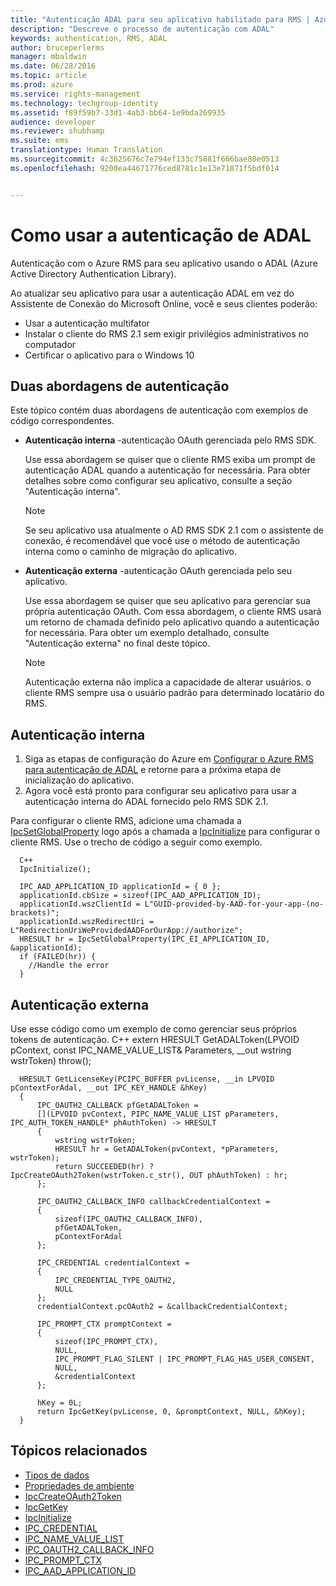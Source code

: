 ```yaml
---
title: "Autenticação ADAL para seu aplicativo habilitado para RMS | Azure RMS"
description: "Descreve o processo de autenticação com ADAL"
keywords: authentication, RMS, ADAL
author: bruceperlerms
manager: mbaldwin
ms.date: 06/28/2016
ms.topic: article
ms.prod: azure
ms.service: rights-management
ms.technology: techgroup-identity
ms.assetid: f89f59b7-33d1-4ab3-bb64-1e9bda269935
audience: developer
ms.reviewer: shubhamp
ms.suite: ems
translationtype: Human Translation
ms.sourcegitcommit: 4c3625676c7e794ef133c75881f666bae80e0513
ms.openlocfilehash: 9200ea44671776ced8781c1e13e71871f5bdf014


---
```


# Como usar a autenticação de ADAL

Autenticação com o Azure RMS para seu aplicativo usando o ADAL (Azure Active Directory Authentication Library).

Ao atualizar seu aplicativo para usar a autenticação ADAL em vez do Assistente de Conexão do Microsoft Online, você e seus clientes poderão:

- Usar a autenticação multifator
- Instalar o cliente do RMS 2.1 sem exigir privilégios administrativos no computador
- Certificar o aplicativo para o Windows 10

## Duas abordagens de autenticação

Este tópico contém duas abordagens de autenticação com exemplos de código correspondentes.

- **Autenticação interna** -autenticação OAuth gerenciada pelo RMS SDK.

  Use essa abordagem se quiser que o cliente RMS exiba um prompt de autenticação ADAL quando a autenticação for necessária. Para obter detalhes sobre como configurar seu aplicativo, consulte a seção "Autenticação interna".

  > [!Note] 
  > Se seu aplicativo usa atualmente o AD RMS SDK 2.1 com o assistente de conexão, é recomendável que você use o método de autenticação interna como o caminho de migração do aplicativo.

- **Autenticação externa** -autenticação OAuth gerenciada pelo seu aplicativo.

  Use essa abordagem se quiser que seu aplicativo para gerenciar sua própria autenticação OAuth. Com essa abordagem, o cliente RMS usará um retorno de chamada definido pelo aplicativo quando a autenticação for necessária. Para obter um exemplo detalhado, consulte "Autenticação externa" no final deste tópico.

  > [!Note] 
  > Autenticação externa não implica a capacidade de alterar usuários. o cliente RMS sempre usa o usuário padrão para determinado locatário do RMS.

## Autenticação interna

1. Siga as etapas de configuração do Azure em [Configurar o Azure RMS para autenticação de ADAL](adal-auth.md) e retorne para a próxima etapa de inicialização do aplicativo.
2. Agora você está pronto para configurar seu aplicativo para usar a autenticação interna do ADAL fornecido pelo RMS SDK 2.1.

Para configurar o cliente RMS, adicione uma chamada a [IpcSetGlobalProperty](/rights-management/sdk/2.1/api/win/functions#msipc_ipcsetglobalproperty) logo após a chamada a [IpcInitialize](/rights-management/sdk/2.1/api/win/functions#msipc_ipcinitialize) para configurar o cliente RMS. Use o trecho de código a seguir como exemplo.

      C++
      IpcInitialize();

      IPC_AAD_APPLICATION_ID applicationId = { 0 };
      applicationId.cbSize = sizeof(IPC_AAD_APPLICATION_ID);
      applicationId.wszClientId = L"GUID-provided-by-AAD-for-your-app-(no-brackets)";
      applicationId.wszRedirectUri = L"RedirectionUriWeProvidedAADForOurApp://authorize";
      HRESULT hr = IpcSetGlobalProperty(IPC_EI_APPLICATION_ID, &applicationId);
      if (FAILED(hr)) {
        //Handle the error
      }

## Autenticação externa

Use esse código como um exemplo de como gerenciar seus próprios tokens de autenticação.
C++ extern HRESULT GetADALToken(LPVOID pContext, const IPC_NAME_VALUE_LIST& Parameters, __out wstring wstrToken) throw();

      HRESULT GetLicenseKey(PCIPC_BUFFER pvLicense, __in LPVOID pContextForAdal, __out IPC_KEY_HANDLE &hKey)
      {
          IPC_OAUTH2_CALLBACK pfGetADALToken =
          [](LPVOID pvContext, PIPC_NAME_VALUE_LIST pParameters, IPC_AUTH_TOKEN_HANDLE* phAuthToken) -> HRESULT
          {
              wstring wstrToken;
              HRESULT hr = GetADALToken(pvContext, *pParameters, wstrToken);
              return SUCCEEDED(hr) ? IpcCreateOAuth2Token(wstrToken.c_str(), OUT phAuthToken) : hr;
          };

          IPC_OAUTH2_CALLBACK_INFO callbackCredentialContext =
          {
              sizeof(IPC_OAUTH2_CALLBACK_INFO),
              pfGetADALToken,
              pContextForAdal
          };

          IPC_CREDENTIAL credentialContext =
          {
              IPC_CREDENTIAL_TYPE_OAUTH2,
              NULL
          };
          credentialContext.pcOAuth2 = &callbackCredentialContext;

          IPC_PROMPT_CTX promptContext =
          {
              sizeof(IPC_PROMPT_CTX),
              NULL,
              IPC_PROMPT_FLAG_SILENT | IPC_PROMPT_FLAG_HAS_USER_CONSENT,
              NULL,
              &credentialContext
          };

          hKey = 0L;
          return IpcGetKey(pvLicense, 0, &promptContext, NULL, &hKey);
      }

## Tópicos relacionados

* [Tipos de dados](/rights-management/sdk/2.1/api/win/data%20types)
* [Propriedades de ambiente](/rights-management/sdk/2.1/api/win/environment%20properties#msipc_environment_properties)
* [IpcCreateOAuth2Token](/rights-management/sdk/2.1/api/win/functions#msipc_ipccreateoauth2token)
* [IpcGetKey](/rights-management/sdk/2.1/api/win/functions#msipc_ipcgetkey)
* [IpcInitialize](/rights-management/sdk/2.1/api/win/functions#msipc_ipcinitialize)
* [IPC_CREDENTIAL](/rights-management/sdk/2.1/api/win/IPC_CREDENTIAL)
* [IPC_NAME_VALUE_LIST](/rights-management/sdk/2.1/api/win/IPC_NAME_VALUE_LIST)
* [IPC_OAUTH2_CALLBACK_INFO](/rights-management/sdk/2.1/api/win/ipc_oauth2_callback_info#msipc_ipc_oath2_callback_info)
* [IPC_PROMPT_CTX](/rights-management/sdk/2.1/api/win/IPC_PROMPT_CTX)
* [IPC_AAD_APPLICATION_ID](/rights-management/sdk/2.1/api/win/ipc_aad_application_id#msipc_ipc_aad_application_id)



<!--HONumber=Jul16_HO1-->



